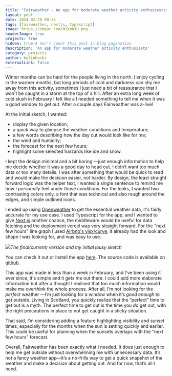 ```yaml
---
title: "Fairweather - An app for moderate weather activity enthusiasts"
layout: post
date: 2024-02-20 09:34
tags: [fairweather, nextjs, typescript]
image: https://imgur.com/NiXmnXU.png
headerImage: true
projects: true
hidden: true # don't count this post in blog pagination
description: 'An app for moderate weather activity enthusiasts'
category: projects
author: belinhacbr
externalLink: false
---
```

Winter months can be hard for the people living in the north. I enjoy cycling in the warmer months, but long periods of cold and darkness can shy me away from this activity, sometimes I just need a bit of reassurance that I won't be caught in a storm at the top of a hill. After an extra long week of cold slush in February I felt like a I needed something to tell me when it was a good window to get out.
After a couple days Fairweather was a-live!

At the initial sketch, I wanted:
- display the given location;
- a quick way to glimpse the weather conditions and temperature;
- a few words describing how the day out would look like for me;
- the wind and humidity;
- the forecast for the next few hours;
- highlight some selected harzards like ice and snow.

I kept the design minimal and a bit boring —just enough information to help me decide whether it was a good day to head out. I didn’t want too much data or too many details. I was after something that would be quick to read and would make the decision easier, not harder. By design, the least straight forward logic was the helper text, I wanted a single sentence to remind me how I *personally* feel under those conditions. For the looks, I wanted two contrasting colors only, a font that was technical and also rough around the edges, and simple outlined icons.

I ended up using [Openweather](https://openweathermap.org/) to get the essential weather data, it's fairly accurate for my use case. I used Typescript for the app, and I wanted to give [Next.js](https://nextjs.org/docs) another chance, the middleware would be useful for data fetching and the deployment vercel was very straight forward. For the "next few hours" line graph I used [Airbnb's visx/curve](https://airbnb.io/visx/docs/curve), it already had the look and shape I was looking for, and was easy to use.

![](https://imgur.com/dUZhy1B.png)*The final(current) version and my initial lousy sketch*

You can check it out or install the app [here](https://fairweather.belinhacbr.xyz/). The source code is available on [github](https://github.com/belinhacbr/fairweather).

This app was made in less than a week in February, and I've been using it ever since, it's simple and it gets me out there. I could add more elaborate information but after a thought I realised that too much information would make me overthink the whole process. After all, I’m not looking for the *perfect* weather —I’m just looking for a window when it’s *good enough* to get outside. Living in Scotland, you quickly realize that the “perfect” time to get out is a myth. The perfect time to get out is the time you *do* get out, with the right precautions in place to not get caught in a sticky situation.

That said, I’m considering adding a feature highlighting visibility and sunset times, especially for the months when the sun is setting quickly and earlier. This could be useful for planning when the sunsets overlaps with the "next few hours" forecast.

Overall, Fairweather has been exactly what I needed. It does just enough to help me get outside without overwhelming me with unnecessary data. It’s not a fancy weather app—it’s a no-frills way to get a quick snapshot of the weather and make a decision about getting out. And for now, that’s all I need.
